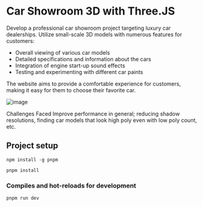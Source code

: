 # Car Showroom 3D with Three.JS
Develop a professional car showroom project targeting luxury car dealerships. Utilize small-scale 3D models with numerous features for customers:
+ Overall viewing of various car models
+ Detailed specifications and information about the cars
+ Integration of engine start-up sound effects
+ Testing and experimenting with different car paints

The website aims to provide a comfortable experience for customers, making it easy for them to choose their favorite car.

![image](https://github.com/user-attachments/assets/40c79955-a4e6-4bb8-aac1-05b0f039df39)

Challenges Faced
Improve performance in general; reducing shadow resolutions, finding car models that look high poly even with low poly count, etc.

## Project setup
```
npm install -g pnpm
```
```
pnpm install
```
### Compiles and hot-reloads for development
```
pnpm run dev
```
